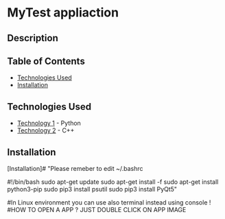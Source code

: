 # MyTest appliaction

[//]: # "Project is based on Studies in DSW Univeristy"

## Description

[//]: # "Please check LAB 1 and LAB2"

## Table of Contents

- [Technologies Used](#technologies-used)
- [Installation](#installation)

## Technologies Used

- [Technology 1](#) - Python
- [Technology 2](#) - C++

[//]: # "Project will contain tests"

## Installation

[Installation]# "Please remeber to edit ~/.bashrc

#!/bin/bash
sudo apt-get update
sudo apt-get install -f
sudo apt-get install python3-pip
sudo pip3 install psutil
sudo pip3 install PyQt5"

#In Linux environment you can use also terminal instead using console ! 
#HOW TO OPEN A APP ? JUST DOUBLE CLICK ON APP IMAGE


